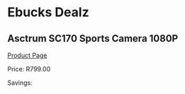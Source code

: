 
# Ebucks Dealz
## Asctrum SC170 Sports Camera 1080P
[Product Page](https://www.ebucks.com/web/shop/productSelected.do?prodId=1231367669&catId=1233326260)

Price: R799.00

Savings: 


	